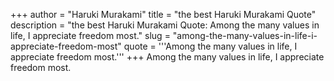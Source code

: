 +++
author = "Haruki Murakami"
title = "the best Haruki Murakami Quote"
description = "the best Haruki Murakami Quote: Among the many values in life, I appreciate freedom most."
slug = "among-the-many-values-in-life-i-appreciate-freedom-most"
quote = '''Among the many values in life, I appreciate freedom most.'''
+++
Among the many values in life, I appreciate freedom most.
